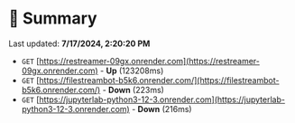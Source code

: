 # 📖 Summary
Last updated: **7/17/2024, 2:20:20 PM**

- `GET` [https://restreamer-09gx.onrender.com](https://restreamer-09gx.onrender.com) - **Up** (123208ms)
- `GET` [https://filestreambot-b5k6.onrender.com/](https://filestreambot-b5k6.onrender.com/) - **Down** (223ms)
- `GET` [https://jupyterlab-python3-12-3.onrender.com](https://jupyterlab-python3-12-3.onrender.com) - **Down** (216ms)
